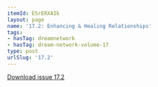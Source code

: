 ```yaml
---
itemId: ESrERXAIk
layout: page
name: '17.2: Enhancing & Healing Relationships'
tags:
- hasTag: dreamnetwork
- hasTag: dream-network-volume-17
type: post
urlSlug: '17.2'
---
```

<a href="files/pdfs/Volume_17/17.2-Dream-Network-Vol-17-No-2.pdf" download="">Download issue 17.2</a>